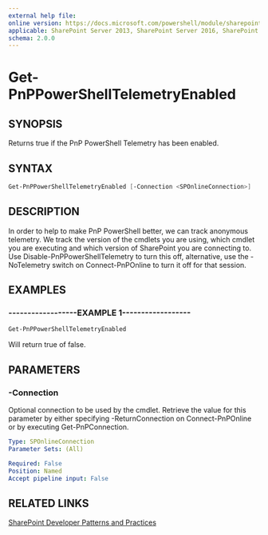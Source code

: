 ```yaml
---
external help file:
online version: https://docs.microsoft.com/powershell/module/sharepoint-pnp/get-pnppowershelltelemetryenabled
applicable: SharePoint Server 2013, SharePoint Server 2016, SharePoint Server 2019, SharePoint Online
schema: 2.0.0
---
```

# Get-PnPPowerShellTelemetryEnabled

## SYNOPSIS
Returns true if the PnP PowerShell Telemetry has been enabled.

## SYNTAX 

```powershell
Get-PnPPowerShellTelemetryEnabled [-Connection <SPOnlineConnection>]
```

## DESCRIPTION
In order to help to make PnP PowerShell better, we can track anonymous telemetry. We track the version of the cmdlets you are using, which cmdlet you are executing and which version of SharePoint you are connecting to. Use Disable-PnPPowerShellTelemetry to turn this off, alternative, use the -NoTelemetry switch on Connect-PnPOnline to turn it off for that session.

## EXAMPLES

### ------------------EXAMPLE 1------------------
```powershell
Get-PnPPowerShellTelemetryEnabled
```

Will return true of false.

## PARAMETERS

### -Connection
Optional connection to be used by the cmdlet. Retrieve the value for this parameter by either specifying -ReturnConnection on Connect-PnPOnline or by executing Get-PnPConnection.

```yaml
Type: SPOnlineConnection
Parameter Sets: (All)

Required: False
Position: Named
Accept pipeline input: False
```

## RELATED LINKS

[SharePoint Developer Patterns and Practices](https://aka.ms/sppnp)